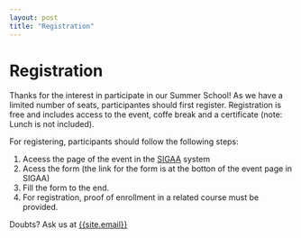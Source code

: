 ```yaml
---
layout: post
title: "Registration"
---
```


# Registration

Thanks for the interest in participate in our Summer School! As we have a limited number of seats, participantes should first register. 
Registration is free and includes access to the event, coffe break and a certificate (note: Lunch is not included).

For registering, participants should follow the following steps: 

1. Aceess the page of the event in the [SIGAA](https://sigaa.unb.br/sigaa/link/public/extensao/visualizacaoAcaoExtensao/7357) system
2. Acess the form (the link for the form is at the botton of the event page in SIGAA)
3. Fill the form to the end. 
4. For registration, proof of enrollment in a related course must be provided.


Doubts? Ask us at [{{site.email}}](mailto:{{site.email}})
